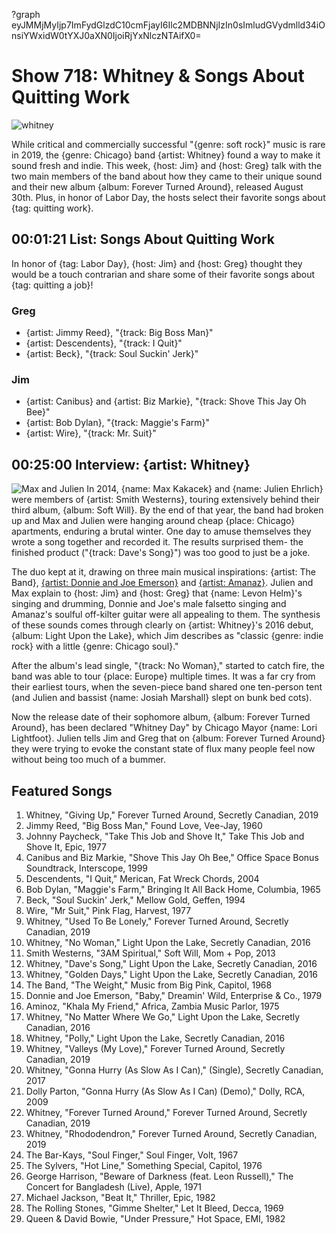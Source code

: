 ?graph eyJMMjMyIjp7ImFydGlzdC10cmFjayI6Ilc2MDBNNjIzIn0sImludGVydmlld34iOnsiYWxidW0tYXJ0aXN0IjoiRjYxNlczNTAifX0=

# Show 718: Whitney & Songs About Quitting Work
![whitney](https://sound-images.s3.amazonaws.com/images/2019/whitney.jpg)

While critical and commercially successful "{genre: soft rock}" music is rare in 2019, the {genre: Chicago} band {artist: Whitney} found a way to make it sound fresh and indie. This week, {host: Jim} and {host: Greg} talk with the two main members of the band about how they came to their unique sound and their new album {album: Forever Turned Around}, released August 30th. Plus, in honor of Labor Day, the hosts select their favorite songs about {tag: quitting work}.


## 00:01:21 List: Songs About Quitting Work
In honor of {tag: Labor Day}, {host: Jim} and {host: Greg} thought they would be a touch contrarian and share some of their favorite songs about {tag: quitting a job}!

### Greg
- {artist: Jimmy Reed}, "{track: Big Boss Man}"
- {artist: Descendents}, "{track: I Quit}"
- {artist: Beck}, "{track: Soul Suckin' Jerk}"

### Jim
- {artist: Canibus} and {artist: Biz Markie}, "{track: Shove This Jay Oh Bee}"
- {artist: Bob Dylan}, "{track: Maggie's Farm}"
- {artist: Wire}, "{track: Mr. Suit}"


## 00:25:00 Interview: {artist: Whitney}
![Max and Julien](https://sound-images.s3.amazonaws.com/images/2019/whitneyboth.jpg)
In 2014, {name: Max Kakacek} and {name: Julien Ehrlich} were members of {artist: Smith Westerns}, touring extensively behind their third album, {album: Soft Will}. By the end of that year, the band had broken up and Max and Julien were hanging around cheap {place: Chicago} apartments, enduring a brutal winter. One day to amuse themselves they wrote a song together and recorded it. The results surprised them- the finished product ("{track: Dave's Song}") was too good to just be a joke. 

The duo kept at it, drawing on three main musical inspirations: {artist: The Band}, [{artist: Donnie and Joe Emerson}](https://vimeo.com/39424998) and [{artist: Amanaz}](https://www.okayafrica.com/zambia-music-zamrock-top-songs/). Julien and Max explain to {host: Jim} and {host: Greg} that {name: Levon Helm}'s singing and drumming, Donnie and Joe's male falsetto singing and Amanaz's soulful off-kilter guitar were all appealing to them. The synthesis of these sounds comes through clearly on {artist: Whitney}'s 2016 debut, {album: Light Upon the Lake}, which Jim describes as "classic {genre: indie rock} with a little {genre: Chicago soul}."

After the album's lead single, "{track: No Woman}," started to catch fire, the band was able to tour {place: Europe} multiple times. It was a far cry from their earliest tours, when the seven-piece band shared one ten-person tent (and Julien and bassist {name: Josiah Marshall} slept on bunk bed cots). 

Now the release date of their sophomore album, {album: Forever Turned Around}, has been declared "Whitney Day" by Chicago Mayor {name: Lori Lightfoot}. Julien tells Jim and Greg that on {album: Forever Turned Around} they were trying to evoke the constant state of flux many people feel now without being too much of a bummer. 



## Featured Songs

1. Whitney, "Giving Up," Forever Turned Around, Secretly Canadian, 2019
1. Jimmy Reed, "Big Boss Man," Found Love, Vee-Jay, 1960
1. Johnny Paycheck, "Take This Job and Shove It," Take This Job and Shove It, Epic, 1977
1. Canibus and Biz Markie, "Shove This Jay Oh Bee," Office Space Bonus Soundtrack, Interscope, 1999
1. Descendents, "I Quit," Merican, Fat Wreck Chords, 2004
1. Bob Dylan, "Maggie's Farm," Bringing It All Back Home, Columbia, 1965
1. Beck, "Soul Suckin' Jerk," Mellow Gold, Geffen, 1994
1. Wire, "Mr Suit," Pink Flag, Harvest, 1977
1. Whitney, "Used To Be Lonely," Forever Turned Around, Secretly Canadian, 2019
1. Whitney, "No Woman," Light Upon the Lake, Secretly Canadian, 2016
1. Smith Westerns, "3AM Spiritual," Soft Will, Mom + Pop, 2013
1. Whitney, "Dave's Song," Light Upon the Lake, Secretly Canadian, 2016
1. Whitney, "Golden Days," Light Upon the Lake, Secretly Canadian, 2016
1. The Band, "The Weight," Music from Big Pink, Capitol, 1968
1. Donnie and Joe Emerson, "Baby," Dreamin' Wild, Enterprise & Co., 1979
1. Aminoz, "Khala My Friend," Africa, Zambia Music Parlor, 1975
1. Whitney, "No Matter Where We Go," Light Upon the Lake, Secretly Canadian, 2016
1. Whitney, "Polly," Light Upon the Lake, Secretly Canadian, 2016
1. Whitney, "Valleys (My Love)," Forever Turned Around, Secretly Canadian, 2019
1. Whitney, "Gonna Hurry (As Slow As I Can)," (Single), Secretly Canadian, 2017
1. Dolly Parton, "Gonna Hurry (As Slow As I Can) (Demo)," Dolly, RCA, 2009
1. Whitney, "Forever Turned Around," Forever Turned Around, Secretly Canadian, 2019
1. Whitney, "Rhododendron," Forever Turned Around, Secretly Canadian, 2019
1. The Bar-Kays, "Soul Finger," Soul Finger, Volt, 1967
1. The Sylvers, "Hot Line," Something Special, Capitol, 1976
1. George Harrison, "Beware of Darkness (feat. Leon Russell)," The Concert for Bangladesh (Live), Apple, 1971
1. Michael Jackson, "Beat It," Thriller, Epic, 1982
1. The Rolling Stones, "Gimme Shelter," Let It Bleed, Decca, 1969
1. Queen & David Bowie, "Under Pressure," Hot Space, EMI, 1982